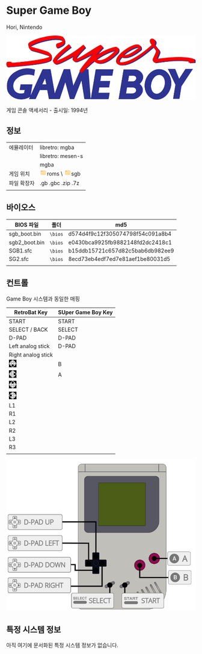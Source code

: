 # Super Game Boy
Hori, Nintendo

![](./title.svg)

게임 콘솔 액세서리 - 출시일: 1994년


## 정보

|||
|---|---|
| 에뮬레이터 | libretro: mgba |
|           | libretro: mesen-s |
|           | mgba |
| 게임 위치 | ![](./../../icon.png)roms \ ![](./../../icon.png)sgb |
| 파일 확장자 | .gb .gbc .zip .7z |
|||


## 바이오스

| BIOS 파일 | 폴더 | md5 |
|---|---|---|
| sgb_boot.bin | `\bios` | d574d4f9c12f305074798f54c091a8b4 |
| sgb2_boot.bin | `\bios` | e0430bca9925fb9882148fd2dc2418c1 |
| SGB1.sfc | `\bios` | b15ddb15721c657d82c5bab6db982ee9 |
| SG2.sfc | `\bios` | 8ecd73eb4edf7ed7e81aef1be80031d5 |
|||


## 컨트롤

Game Boy 시스템과 동일한 매핑

| RetroBat Key | SUper Game Boy Key |
|---|---|
| START | START |
| SELECT / BACK | SELECT |
| D-PAD | D-PAD |
| Left analog stick | D-PAD |
| Right analog stick | |
| ![](./../../south.webp) | B |
| ![](./../../east.webp) | A |
| ![](./../../north.webp) | |
| ![](./../../west.webp) | |
| L1 | |
| R1 | |
| L2 | |
| R2 | |
| L3 | |
| R3 | |
|||

![](./01.png)


## 특정 시스템 정보

아직 여기에 문서화된 특정 시스템 정보가 없습니다.